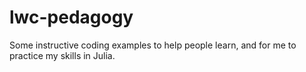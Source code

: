 # lwc-pedagogy
Some instructive coding examples to help people learn, and for me to practice my skills in Julia.
